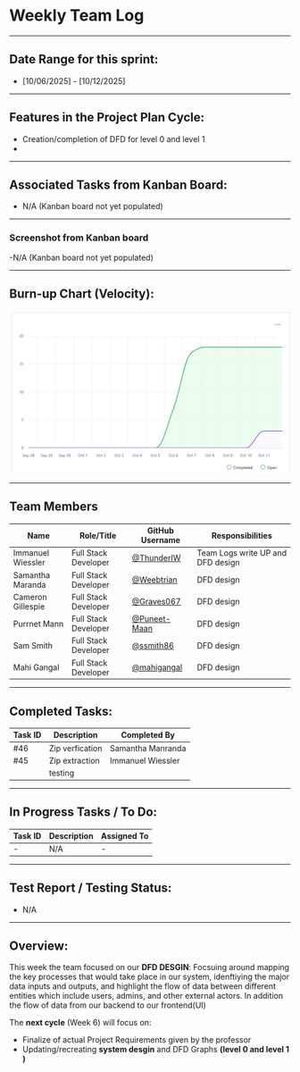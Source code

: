 # Weekly Team Log  
---
## Date Range for this sprint:
- [10/06/2025] - [10/12/2025]  

---

## Features in the Project Plan Cycle:
- Creation/completion of DFD for level 0 and level 1
- 

---

## Associated Tasks from Kanban Board:
- N/A (Kanban board not yet populated)  

---

### Screenshot from Kanban board
-N/A (Kanban board not yet populated)  



---

## Burn-up Chart (Velocity):
![alt text](image.png)

---

## Team Members  

| Name              | Role/Title          | GitHub Username                                          | Responsibilities |
|-------------------|---------------------|----------------------------------------------------------|------------------|
| Immanuel Wiessler | Full Stack Developer | [@ThunderIW](https://github.com/ThunderIW)               |Team Logs write UP  and DFD design   |
| Samantha Maranda  | Full Stack Developer | [@Weebtrian](https://github.com/Weebtrain)               | DFD design  |
| Cameron Gillespie | Full Stack Developer | [@Graves067](https://github.com/Graves067)               | DFD design  |
| Purrnet Mann      | Full Stack Developer | [@Puneet-Maan](https://github.com/Puneet-Maan)           | DFD design  |
| Sam Smith         | Full Stack Developer | [@ssmith86](https://github.com/ssmith86)                 | DFD design  |
| Mahi Gangal       | Full Stack Developer | [@mahigangal](https://github.com/mahigangal)             | DFD design     |

---

## Completed Tasks:

| Task ID | Description                 | Completed By |
| ------- | --------------------------- | ------------ |
| #46     | Zip verfication  |   Samantha Manranda  |
| #45     | Zip extraction | Immanuel Wiessler
|           |   testing    |

---

## In Progress Tasks / To Do:

| Task ID | Description        | Assigned To |
| ------- | ------------------ | ----------- |
| -       | N/A                | -           |

---

## Test Report / Testing Status:
- N/A  

---

## Overview:
This week the team focused on our **DFD DESGIN**: Focsuing around mapping the key processes that would take place in our system, idenftiying the major data inputs and outputs, and highlight the flow of data between different entities which include users, admins, and other external actors. In addition the flow of data from our backend to our frontend(UI)



The **next cycle** (Week 6) will focus on:  
- Finalize of actual Project Requirements given by the professor
- Updating/recreating **system desgin** and DFD Graphs **(level 0 and level 1 )**
